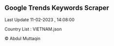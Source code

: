 

## Google Trends Keywords Scraper 
 
Last Update 11-02-2023 , 14:08:00

Country List :
VIETNAM.json



© Abdul Muttaqin 
